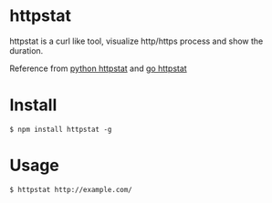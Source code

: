 httpstat
========================================

httpstat is a curl like tool, visualize http/https process and show the duration.

Reference from [python httpstat](https://github.com/reorx/httpstat) and [go httpstat](https://github.com/davecheney/httpstat)

# Install

```
$ npm install httpstat -g 
```

# Usage

```
$ httpstat http://example.com/
```

